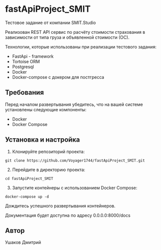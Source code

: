 # fastApiProject_SMIT
Тестовое задание от компании SMIT.Studio

Реализован REST API сервис по расчёту стоимости страхования в зависимости
от типа груза и объявленной стоимости (ОС).


Технологии, которые использованы при реализации тестового задания:
- FastApi - framework
- Tortoise ORM
- Postgresql
- Docker
- Docker-compose с докером для постгресса


## Требования

Перед началом развертывания убедитесь, что на вашей системе установлены следующие компоненты:

- Docker 
- Docker Compose 

## Установка и настройка

1. Клонируйте репозиторий проекта:

```shell
git clone https://github.com/Voyager1744/fastApiProject_SMIT.git
```

2. Перейдите в директорию проекта:

```shell
cd fastApiProject_SMIT
```

3. Запустите контейнеры с использованием Docker Compose:
```shell
docker-compose up -d
```

Дождитесь успешного развертывания контейнеров.

Документация будет доступна по адресу 0.0.0.0:8000/docs

## Автор
Ушаков Дмитрий



